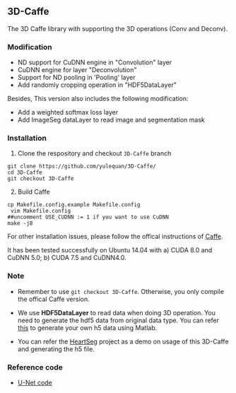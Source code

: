 ## 3D-Caffe

The 3D Caffe library with supporting the 3D operations (Conv and Deconv).

### Modification
* ND support for CuDNN engine in "Convolution" layer 
* CuDNN engine for layer "Deconvolution"
* Support for ND pooling in 'Pooling' layer
* Add randomly cropping operation in "HDF5DataLayer"

Besides, This version also includes the following modification:

* Add a weighted softmax loss layer
* Add ImageSeg dataLayer to read image and segmentation mask

### Installation

1. Clone the respository and checkout ``3D-Caffe`` branch
  ```shell
  git clone https://github.com/yulequan/3D-Caffe/
  cd 3D-Caffe
  git checkout 3D-Caffe
  ```
2. Build Caffe
  ```shell
  cp Makefile.config.example Makefile.config
  vim Makefile.config
  ##uncomment USE_CUDNN := 1 if you want to use CuDNN
  make -j8
  ```

For other installation issues, please follow the offical instructions of [Caffe](http://caffe.berkeleyvision.org/installation.html).

It has been tested successfully on Ubuntu 14.04 with a) CUDA 8.0 and CuDNN 5.0; b) CUDA 7.5 and CuDNN4.0.

### Note
- Remember to use ```git checkout 3D-Caffe```. Otherwise, you only compile the offical Caffe version.

- We use **HDF5DataLayer** to read data when doing 3D operation. You need to generate the hdf5 data from original data type. You can refer [this](https://github.com/BVLC/caffe/tree/master/matlab/hdf5creation) to generate your own h5 data using Matlab.

- You can refer the [HeartSeg](https://github.com/yulequan/HeartSeg) project as a demo on usage of this 3D-Caffe and generating the h5 file.

### Reference code
* [U-Net code](https://lmb.informatik.uni-freiburg.de/resources/opensource/unet.en.html)
